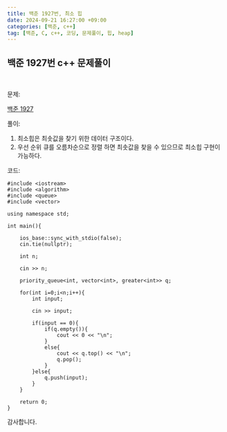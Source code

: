 ```yaml
---
title: 백준 1927번, 최소 힙
date: 2024-09-21 16:27:00 +09:00
categories: [백준, c++]
tag: [백준, C, c++, 코딩, 문제풀이, 힙, heap]
---
```


## 백준 1927번 c++ 문제풀이
<br>

문제:

[백준 1927](https://www.acmicpc.net/problem/1927)

풀이:

1. 최소힙은 최솟값을 찾기 위한 데이터 구조이다.
2. 우선 순위 큐를 오름차순으로 정렬 하면 최솟값을 찾을 수 있으므로 최소힙 구현이 가능하다.

코드:

    #include <iostream>
    #include <algorithm>
    #include <queue>
    #include <vector>

    using namespace std;

    int main(){
    
        ios_base::sync_with_stdio(false);
        cin.tie(nullptr);

        int n;

        cin >> n;

        priority_queue<int, vector<int>, greater<int>> q;

        for(int i=0;i<n;i++){
            int input;

            cin >> input;

            if(input == 0){
                if(q.empty()){
                    cout << 0 << "\n";
                }
                else{
                    cout << q.top() << "\n";
                    q.pop();
                }
            }else{
                q.push(input);
            }
        }

        return 0;
    } 

감사합니다.
